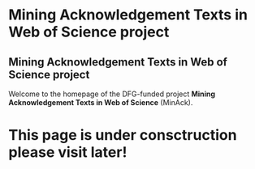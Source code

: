 # Mining Acknowledgement Texts in Web of Science project
## Mining Acknowledgement Texts in Web of Science project
Welcome to the homepage of the DFG-funded project **Mining Acknowledgement Texts in Web of Science** (MinAck).
# This page is under consctruction please visit later!
